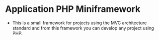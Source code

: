 # Application PHP Miniframework
* This is a small framework for projects using the MVC architecture standard and from this framework you can develop any project using PHP.
